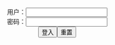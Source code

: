 <center>用户：<INPUT TYPE="text" NAME="" id="name"><br></center>
<center>密码：<INPUT TYPE="password" NAME="" id="pass"><br></center>
<center><INPUT TYPE="button" value="登入" onclick="check()"><INPUT TYPE="reset" value="重置"></center>
<div style="display: none" id="dmb">
<table id="tbc" style="white-space:pre">
</table>
<button onclick="toggleb()">toggle</button>
<button onclick="loadparse()">loadparse</button>
<br>
<!-- 🌸<br>🍅-　-🍑<hr>🍀 --><textarea rows="30" cols="100" style="display: none" id="tar">

[Twitter] Hana Bunny (@squishubunny) [Twitter] Hana Bunny (@squishubunny) - エロコスプレ
https://ja.hentai-cosplays.com/image/twitter-hana-bunny-squishubunny-twitter-hana-bunny-squishubunny-2/

[Twitter] Hana Bunny (@squishubunny) [Twitter] Hana Bunny (@squishubunny) - エロコスプレ

2021/8/25下午9:41:13

Mikomi Hokina - St. Louis Luxurious Ero (Azur Lane) - エロコスプレ
https://ja.hentai-cosplays.com/image/mikomi-hokina-st-louis-luxurious-ero-azur-lane/

https://static5.hentai-cosplays.com/upload/20210823/237/241920/p=700/1.jpg
https://static5.hentai-cosplays.com/upload/20210823/237/241920/p=700/76.jpg

2021/8/25上午11:14:40

Mikomi Hokina - St. Louis Luxurious (Azur Lane) - エロコスプレ
https://ja.hentai-cosplays.com/image/mikomi-hokina-st-louis-luxurious-azur-lane/

https://static5.hentai-cosplays.com/upload/20210823/237/241921/p=700/1.jpg

2021/8/25上午11:20:40

Halloween Lolita - エロコスプレ
https://ja.hentai-cosplays.com/image/halloween-lolita/

https://static5.hentai-cosplays.com/upload/20210824/237/242066/p=700/9.jpg
https://static5.hentai-cosplays.com/upload/20210824/237/242066/p=700/12.jpg

2021/8/25上午11:13:40

KaYa 萱 - 圣路易斯 [@kaya1028] St. Louis (Luxury Handle) セントルイス - エロコスプレ
https://ja.hentai-cosplays.com/image/kaya---kaya1028-st-louis-luxury-handle--1/

https://static3.hentai-cosplays.com/upload/20210114/206/210868/p=700/1.jpg

2021/8/25上午11:18:23

Potato Godzilla - St. Louis - エロコスプレ
https://ja.hentai-cosplays.com/image/potato-godzilla-st-louis/

https://static4.hentai-cosplays.com/upload/20210414/221/225479/p=700/1.jpg
https://static4.hentai-cosplays.com/upload/20210414/221/225479/p=700/7.jpg

2021/8/25上午11:15:52

ShiroKitsune - Chocola (Nekopara) - エロコスプレ
https://ja.hentai-cosplays.com/image/shirokitsune-chocola-nekopara/

https://static5.hentai-cosplays.com/upload/20210824/237/242072/p=700/1.jpg
https://static5.hentai-cosplays.com/upload/20210824/237/242072/p=700/137.jpg

2021/8/24下午8:48:23

Byoru - Bunny Maid - エロコスプレ
https://ja.hentai-cosplays.com/image/byoru-bunny-maid/

https://static5.hentai-cosplays.com/upload/20210823/237/241954/p=700/1.jpg
https://static5.hentai-cosplays.com/upload/20210823/237/241954/p=700/20.jpg

2021/8/24下午2:11:56

Byoru - Zenith Bunny - エロコスプレ
https://ja.hentai-cosplays.com/image/byoru-zenith-bunny/

https://static5.hentai-cosplays.com/upload/20210823/237/241902/p=700/1.jpg
https://static5.hentai-cosplays.com/upload/20210823/237/241902/p=700/23.jpg
https://static5.hentai-cosplays.com/upload/20210823/237/241902/p=700/32.jpg
https://static5.hentai-cosplays.com/upload/20210823/237/241902/p=700/33.jpg
https://static5.hentai-cosplays.com/upload/20210823/237/241902/p=700/34.jpg
https://static5.hentai-cosplays.com/upload/20210823/237/241902/p=700/38.jpg
https://static5.hentai-cosplays.com/upload/20210823/237/241902/p=700/39.jpg
https://static5.hentai-cosplays.com/upload/20210823/237/241902/p=700/40.jpg
https://static5.hentai-cosplays.com/upload/20210823/237/241902/p=700/41.jpg
https://static5.hentai-cosplays.com/upload/20210823/237/241902/p=700/42.jpg
https://static5.hentai-cosplays.com/upload/20210823/237/241902/p=700/43.jpg
https://static5.hentai-cosplays.com/upload/20210823/237/241902/p=700/45.jpg
https://static5.hentai-cosplays.com/upload/20210823/237/241902/p=700/47.jpg
https://static5.hentai-cosplays.com/upload/20210823/237/241902/p=700/48.jpg
https://static5.hentai-cosplays.com/upload/20210823/237/241902/p=700/49.jpg

2021/8/24下午2:17:55

[DJAWA] Maruemon - D.Va Bunny Hop! - エロコスプレ
https://ja.hentai-cosplays.com/image/djawa-maruemon-dva-bunny-hop/

https://static5.hentai-cosplays.com/upload/20210824/237/241971/p=700/84.jpg
https://static5.hentai-cosplays.com/upload/20210824/237/241971/p=700/90.jpg
https://static5.hentai-cosplays.com/upload/20210824/237/241971/p=700/92.jpg
https://static5.hentai-cosplays.com/upload/20210824/237/241971/p=700/96.jpg

2021/8/24下午8:53:47

Hoshilily 星之迟迟 - Christmas 2B - エロコスプレ
https://ja.hentai-cosplays.com/image/hoshilily-hoshino--christmas-2b/

https://static5.hentai-cosplays.com/upload/20210824/237/242071/p=700/9.jpg

2021/8/24下午8:56:07

云溪溪 NO.003 奶桃护士 Pink Nurse - エロコスプレ
https://ja.hentai-cosplays.com/image/sankei-no003---pink-nurse/

https://static5.hentai-cosplays.com/upload/20210823/237/241897/p=700/5.jpg
https://static5.hentai-cosplays.com/upload/20210823/237/241897/p=700/6.jpg
https://static5.hentai-cosplays.com/upload/20210823/237/241897/p=700/20.jpg
https://static5.hentai-cosplays.com/upload/20210823/237/241897/p=700/38.jpg

2021/8/24下午2:22:25

[秀人XIUREN] No.2099 果儿Victoria 《双峰半漏+纤细长腿+红色春节套装》 写真集 - エロコスプレ
https://ja.hentai-cosplays.com/image/hideto-xiuren-no2099--victoria-ssoumine-semi-leak---thigh---color--photo-collection/

https://static4.hentai-cosplays.com/upload/20210417/222/226601/p=700/1.jpg
https://static4.hentai-cosplays.com/upload/20210417/222/226601/p=700/3.jpg

2021/8/24下午2:12:57

世界に誇るジャパニーズ“フェチ”イベント「フェチフェス 06」 -フェチフェスガールズ その3- - エロコスプレ
https://ja.hentai-cosplays.com/image/japanese-world-class-fetish-events-fetches-06-fecifesgirls-3-/

https://static2.porn-images-xxx.com/upload/20170304/265/270610/p=700/2.jpg
https://static2.porn-images-xxx.com/upload/20170304/265/270610/p=700/4.jpg
https://static2.porn-images-xxx.com/upload/20170304/265/270610/p=700/5.jpg
https://static2.porn-images-xxx.com/upload/20170304/265/270610/p=700/17.jpg
https://static2.porn-images-xxx.com/upload/20170304/265/270610/p=700/18.jpg

2021/8/23上午10:31:37

性的テーマパーク「水龍敬ランド×フェチフェス」 -エロティカルパレード- - エロコスプレ
https://ja.hentai-cosplays.com/image/sex-theme-water-dragon-rand--fetches-tikal-parade-/

https://static2.porn-images-xxx.com/upload/20170304/266/272276/p=700/1.jpg
https://static2.porn-images-xxx.com/upload/20170304/266/272276/p=700/20.jpg

2021/8/23上午10:10:49

性的テーマパーク「水龍敬ランド×フェチフェス」 -水龍敬ランド キャスト その2- - エロコスプレ
https://ja.hentai-cosplays.com/image/sex-theme-water-dragon-rand--fetches-water-dragon-rand-cast-part-2-/

https://static2.porn-images-xxx.com/upload/20170304/266/272305/p=700/18.jpg
https://static2.porn-images-xxx.com/upload/20170304/266/272305/p=700/28.jpg
https://static2.porn-images-xxx.com/upload/20170304/266/272305/p=700/29.jpg

2021/8/23上午10:24:34

性的テーマパーク「水龍敬ランド×フェチフェス」 -水龍敬ランド キャスト その3- - エロコスプレ
https://ja.hentai-cosplays.com/image/sex-theme-water-dragon-rand--fetches-water-dragon-rand-cast-part-3-/

https://static2.porn-images-xxx.com/upload/20170304/266/272291/p=700/11.jpg
https://static2.porn-images-xxx.com/upload/20170304/266/272291/p=700/12.jpg
https://static2.porn-images-xxx.com/upload/20170304/266/272291/p=700/13.jpg

2021/8/23上午10:19:42

短すぎるコスで下乳がモロ出ちゃってるかわいいコスプレイヤーの女の子www - エロコスプレ
https://ja.hentai-cosplays.com/image/short-cute-cosplayers-kos-too-pantyline-morro-under-breasts-girls-www/

https://static2.porn-images-xxx.com/upload/20170302/218/223075/p=700/1.jpg
https://static2.porn-images-xxx.com/upload/20170302/218/223075/p=700/5.jpg
https://static2.porn-images-xxx.com/upload/20170302/218/223075/p=700/8.jpg

2021/8/23上午10:16:49

爱老师_PhD 《玉藻前 阿拉伯泳装》 写真集 - エロコスプレ
https://ja.hentai-cosplays.com/image/-old-_phd-tamamo-mae-abahaku-swimming-costume-photo-book/

https://static4.hentai-cosplays.com/upload/20210417/222/226512/p=700/1.jpg
https://static4.hentai-cosplays.com/upload/20210417/222/226512/p=700/9.jpg

2021/8/23上午10:08:25

【Fate Grand Order】卑弥呼の壁紙(PC・スマホ)にできそうな高画質なエロ画像 - エロ２次画像
https://ja.hentai-img.com/image/fate-grand-order-high-quality-erotic-images-that-can-be-used-as-wallpapers-pc-smartphone-of-himiko/

https://static13.hentai-img.com/upload/20210815/784/801795/p=700/1.jpg
https://static13.hentai-img.com/upload/20210815/784/801795/p=700/12.jpg
https://static13.hentai-img.com/upload/20210815/784/801795/p=700/15.jpg

2021/8/20下午2:05:17

Candela X Curvy Tattooed and Cum Covered - German Goo Girls
https://www.pornhub.com/view_video.php?viewkey=ph5cdea020eafe0

Busty Heidi Van Horny Shows off her Big Butt - German Goo Girls - Pornhub.com
https://www.pornhub.com/view_video.php?viewkey=ph5d356e9147e5e

Busty Heidi Van Horny Shows off her Big Butt - German Goo Girls

2021/8/23下午11:02:50

Inked Calisi Rides and Fucks in Cum Gangbang - Pornhub.com
https://www.pornhub.com/view_video.php?viewkey=ph6086629d18ee1

Inked Calisi Rides and Fucks in Cum Gangbang

2021/8/23下午11:18:41

Calisi Ink Pt2 Mega Tits on display in threesome
https://www.pornhub.com/view_video.php?viewkey=ph60866ac92227c

Tattooed Calisi Ink Sucks a Train of dicks - German Goo Girls
https://www.pornhub.com/view_video.php?viewkey=ph59cba54ac496e

Phoenix Madina had a Blowbang and Bukkake Cumshots Germangoogirls - Pornhub.com
https://www.pornhub.com/view_video.php?viewkey=ph5e3d9091953d3

Phoenix Madina had a Blowbang and Bukkake Cumshots Germangoogirls

2021/8/23下午11:03:16

Jacky Lawless Likes getting Fucked having Hot Cumshots Germangoogirls - Pornhub.com
https://www.pornhub.com/view_video.php?viewkey=ph5e4fe7fc75367

Jacky Lawless Likes getting Fucked having Hot Cumshots Germangoogirls

2021/8/23下午11:32:32

pierced Candela X in blowbang partry had a DP hard fuck Germangoogirls
https://www.pornhub.com/view_video.php?viewkey=ph5e5fd1b941f3b

Big Booty BBW Rose Kush Gets Drilled by BBC in Hotel - Pornhub.com
https://www.pornhub.com/view_video.php?viewkey=ph608733624a3cf

Big Booty BBW Rose Kush Gets Drilled by BBC in Hotel

BBW Rose Kush Gets BBC Stripper for her Birthday Orgy
https://www.pornhub.com/view_video.php?viewkey=ph60594473a80e1

BBW Rose Kush and Friends Treat Thor to Birthday Gangbang - Pornhub.com
https://www.pornhub.com/view_video.php?viewkey=ph609859675ff6d

BBW Rose Kush and Friends Treat Thor to Birthday Gangbang

Gorgeous BBW Lila Lovely and Bunny De La Cruz need BBC to Reach Orgasm - Pornhub.com
https://www.pornhub.com/view_video.php?viewkey=ph6075c7082aeac

Gorgeous BBW Lila Lovely and Bunny De La Cruz need BBC to Reach Orgasm

2021/8/23下午10:38:50

My Fat MOM...she Likes so Muck to Fuck!!! Vol. #03 - Pornhub.com
https://www.pornhub.com/view_video.php?viewkey=ph5bbb3e8451d2b

Heavyweight Black BBW's Suck on White Cock
https://www.pornhub.com/view_video.php?viewkey=ph5fcb554cbe4ab

PlumperPass 108A-01 Porn Video by fruhrhope | ImageFap
https://www.imagefap.com/video.php?vid=621253

PlumperPass 108A-01 Porn Video by fruhrhope | ImageFap

2021/8/23下午2:13:41

PlumperPass 078A-02 Porn Video by fruhrhope | ImageFap
https://www.imagefap.com/video.php?vid=623028

PlumperPass 078A-02 Porn Video by fruhrhope | ImageFap

2021/8/23下午2:08:47

Pretty Blonde Babe Brooke Summers Fitting Lexingtons Bb Porn Video by Caro69xxx | ImageFap
https://www.imagefap.com/video.php?vid=563790

Pretty Blonde Babe Brooke Summers Fitting Lexingtons Bb Porn Video by Caro69xxx | ImageFap

2021/8/23下午1:24:34

Busty teen masturbating Porn Video by heathenheart | ImageFap
https://www.imagefap.com/video.php?vid=628994

busty-teen-masturbating-1080p

2021/8/23上午11:16:22

BTS Interview with Busty Samantha Mack - Pornhub.com
https://www.pornhub.com/view_video.php?viewkey=ph5e48d64383317

BTS Interview with Busty Samantha Mack - Pornhub.com

2021/8/24下午3:56:06

EvilAngel Anna Bell Peaks- Close up MILF POV Pussy Fuck - Pornhub.com
https://www.pornhub.com/view_video.php?viewkey=ph5c53530e5d2cb

EvilAngel Anna Bell Peaks- Close up MILF POV Pussy Fuck - Pornhub.com

2021/8/24下午4:04:20

PervCity Blonde Bimbo Brandi Bae Gets Ass Fucked - Pornhub.com
https://www.pornhub.com/view_video.php?viewkey=ph5d4aed739bd01

PervCity Blonde Bimbo Brandi Bae Gets Ass Fucked - Pornhub.com

2021/8/24下午4:07:19

Manuel Ferrara - Adriana Chechik Watch me Gape for Manuel - Pornhub.com
https://www.pornhub.com/view_video.php?viewkey=ph5bb65740e89e3

Manuel Ferrara - Adriana Chechik Watch me Gape for Manuel - Pornhub.com

2021/8/24下午4:57:08

ANALIZED - BLONDE BIG FAKE TITS MILF TEAGAN PRESLEY OILY ROUGH ANAL SEX - Pornhub.com
https://www.pornhub.com/view_video.php?viewkey=ph6011ebf39597a

ANALIZED - BLONDE BIG FAKE TITS MILF TEAGAN PRESLEY OILY ROUGH ANAL SEX - Pornhub.com

2021/8/24下午4:54:48

</textarea><!-- 🍀<br>🍑-　-🍅<hr>🌸 -->
</div>

<script src="https://cdn.jsdelivr.net/npm/jquery@3.5.1/dist/jquery.min.js"></script>

<link rel="stylesheet" href="https://cdn.jsdelivr.net/gh/fancyapps/fancybox@3.5.7/dist/jquery.fancybox.min.css" />
<script src="https://cdn.jsdelivr.net/gh/fancyapps/fancybox@3.5.7/dist/jquery.fancybox.min.js"></script>

<script type="text/javascript">

var __urlRegex = /(\b(https?|ftp|file):\/\/[-A-Z0-9+&@#\/%?=~_|!:,.;]*[-A-Z0-9+&@#\/%=~_|])/ig;
var __imgRegex = /\.(?:jpe?g|gif|png)$/i;

loadparse();

function parseURL($string){

    var exp = __urlRegex;
    return $string.replace(exp,function(match){
            __imgRegex.lastIndex=0;
            if(__imgRegex.test(match)){
                return '<a data-fancybox="gallery" href="' + match.replace("/p=700", "")
                 + '"><img src="' + match.replace("/p=700", "/p=160x200")+'" width="64"></a>';
            }
            else{
                return '<a href="' + match + '" target="_blank">' + match + '</a>';
            }
        }
    );
}

function loadparse() {
  tbc.innerHTML = parseURL(tar.value);
}

function check(){
  var name=document.getElementById("name").value;
  var pass=document.getElementById("pass").value;
  if(name==!/[^\s]/.test(new Date().getTime()) && pass==String.fromCharCode(window.atob("MTIx"))){
    document.getElementById("dmb").style.display=""
  }else{
  }
}

function toggleb() {
  var x = document.getElementById("tar");
  if (x.style.display === "none") {
    x.style.display = "";
  } else {
    x.style.display = "none";
  }
}

</script>
